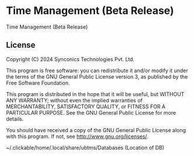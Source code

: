 # Time Management (Beta Release)

Time Management (Beta Release)

## License

Copyright (C) 2024  Synconics Technologies Pvt. Ltd.

This program is free software: you can redistribute it and/or modify it under
the terms of the GNU General Public License version 3, as published by the
Free Software Foundation.

This program is distributed in the hope that it will be useful, but WITHOUT ANY
WARRANTY; without even the implied warranties of MERCHANTABILITY, SATISFACTORY
QUALITY, or FITNESS FOR A PARTICULAR PURPOSE.  See the GNU General Public License
for more details.

You should have received a copy of the GNU General Public License along with
this program. If not, see <http://www.gnu.org/licenses/>.


~/.clickable/home/.local/share/ubtms/Databases (Location of DB)

